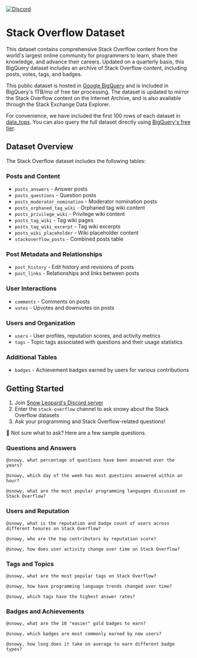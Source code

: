[![Discord](https://img.shields.io/discord/1379929746875617413?logo=discord&logoColor=white)](https://discord.gg/WGAyr8NpEX)

# Stack Overflow Dataset

This dataset contains comprehensive Stack Overflow content from the world's largest online community for programmers to learn, share their knowledge, and advance their careers. Updated on a quarterly basis, this BigQuery dataset includes an archive of Stack Overflow content, including posts, votes, tags, and badges.

This public dataset is hosted in [Google BigQuery](https://cloud.google.com/bigquery) and is included in BigQuery's 1TB/mo of free tier processing. The dataset is updated to mirror the Stack Overflow content on the Internet Archive, and is also available through the Stack Exchange Data Explorer.

For convenience, we have included the first 100 rows of each dataset in [data_tops](https://github.com/SnowLeopard-AI/discord_datasets/tree/main/stack-overflow/data_tops). You can also query the full dataset directly using [BigQuery's free tier](https://console.cloud.google.com/marketplace/product/stack-exchange/stack-overflow). 

## Dataset Overview

The Stack Overflow dataset includes the following tables:

### Posts and Content
- `posts_answers` - Answer posts
- `posts_questions` - Question posts
- `posts_moderator_nomination` - Moderator nomination posts
- `posts_orphaned_tag_wiki` - Orphaned tag wiki content
- `posts_privilege_wiki` - Privilege wiki content
- `posts_tag_wiki` - Tag wiki pages
- `posts_tag_wiki_excerpt` - Tag wiki excerpts
- `posts_wiki_placeholder` - Wiki placeholder content
- `stackoverflow_posts` - Combined posts table

### Post Metadata and Relationships
- `post_history` - Edit history and revisions of posts
- `post_links` - Relationships and links between posts

### User Interactions
- `comments` - Comments on posts
- `votes` - Upvotes and downvotes on posts

### Users and Organization
- `users` - User profiles, reputation scores, and activity metrics
- `tags` - Topic tags associated with questions and their usage statistics

### Additional Tables
- `badges` - Achievement badges earned by users for various contributions

## Getting Started

1. Join [Snow Leopard's Discord server](https://discord.gg/WGAyr8NpEX)
2. Enter the `stack-overflow` channel to ask snowy about the Stack Overflow datasets
3. Ask your programming and Stack Overflow-related questions!

🤔 Not sure what to ask? Here are a few sample questions.

### Questions and Answers
```
@snowy, what percentage of questions have been answered over the years?
```
```
@snowy, which day of the week has most questions answered within an hour?
```
```
@snowy, what are the most popular programming languages discussed on Stack Overflow?
```

### Users and Reputation
```
@snowy, what is the reputation and badge count of users across different tenures on Stack Overflow?
```
```
@snowy, who are the top contributors by reputation score?
```
```
@snowy, how does user activity change over time on Stack Overflow?
```

### Tags and Topics
```
@snowy, what are the most popular tags on Stack Overflow?
```
```
@snowy, how have programming language trends changed over time?
```
```
@snowy, which tags have the highest answer rates?
```

### Badges and Achievements
```
@snowy, what are the 10 "easier" gold badges to earn?
```
```
@snowy, which badges are most commonly earned by new users?
```
```
@snowy, how long does it take on average to earn different badge types?
```
